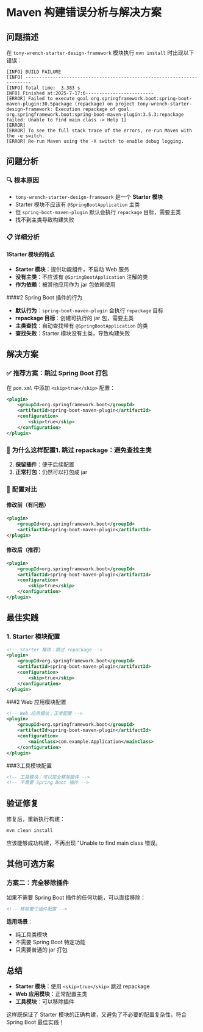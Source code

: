 # Maven 构建错误分析与解决方案

## 问题描述

在 `tony-wrench-starter-design-framework` 模块执行 `mvn install` 时出现以下错误：

```
[INFO] BUILD FAILURE
[INFO] ------------------------------------------------------------------------
[INFO] Total time:  3.383 s
INFO] Finished at:2025-7-17:6-------------------------
[ERROR] Failed to execute goal org.springframework.boot:spring-boot-maven-plugin:30.5package (repackage) on project tony-wrench-starter-design-framework: Execution repackage of goal org.springframework.boot:spring-boot-maven-plugin:3.5.3:repackage failed: Unable to find main class -> Help 1]
[ERROR] 
[ERROR] To see the full stack trace of the errors, re-run Maven with the -e switch.
[ERROR] Re-run Maven using the -X switch to enable debug logging.
```

## 问题分析

### 🔍 **根本原因**
- `tony-wrench-starter-design-framework` 是一个 **Starter 模块**
- Starter 模块不应该有 `@SpringBootApplication` 主类
- 但 `spring-boot-maven-plugin` 默认会执行 `repackage` 目标，需要主类
- 找不到主类导致构建失败

### 📋 **详细分析**

#### 1Starter 模块的特点
- **Starter 模块**：提供功能组件，不启动 Web 服务
- **没有主类**：不应该有 `@SpringBootApplication` 注解的类
- **作为依赖**：被其他应用作为 jar 包依赖使用

####2 Spring Boot 插件的行为
- **默认行为**：`spring-boot-maven-plugin` 会执行 `repackage` 目标
- **repackage 目标**：创建可执行的 jar 包，需要主类
- **主类查找**：自动查找带有 `@SpringBootApplication` 的类
- **查找失败**：Starter 模块没有主类，导致构建失败

## 解决方案

### ✅ **推荐方案：跳过 Spring Boot 打包**

在 `pom.xml` 中添加 `<skip>true</skip>` 配置：

```xml
<plugin>
    <groupId>org.springframework.boot</groupId>
    <artifactId>spring-boot-maven-plugin</artifactId>
    <configuration>
        <skip>true</skip>
    </configuration>
</plugin>
```

### 🎯 **为什么这样配置**1. **跳过 repackage**：避免查找主类
2. **保留插件**：便于后续配置
3. **正常打包**：仍然可以打包成 jar

### 🔄 **配置对比**

#### 修改前（有问题）
```xml
<plugin>
    <groupId>org.springframework.boot</groupId>
    <artifactId>spring-boot-maven-plugin</artifactId>
</plugin>
```

#### 修改后（推荐）
```xml
<plugin>
    <groupId>org.springframework.boot</groupId>
    <artifactId>spring-boot-maven-plugin</artifactId>
    <configuration>
        <skip>true</skip>
    </configuration>
</plugin>
```

## 最佳实践

### 1. Starter 模块配置
```xml
<!-- Starter 模块：跳过 repackage -->
<plugin>
    <groupId>org.springframework.boot</groupId>
    <artifactId>spring-boot-maven-plugin</artifactId>
    <configuration>
        <skip>true</skip>
    </configuration>
</plugin>
```

###2 Web 应用模块配置
```xml
<!-- Web 应用模块：正常配置 -->
<plugin>
    <groupId>org.springframework.boot</groupId>
    <artifactId>spring-boot-maven-plugin</artifactId>
    <configuration>
        <mainClass>com.example.Application</mainClass>
    </configuration>
</plugin>
```

###3工具模块配置
```xml
<!-- 工具模块：可以完全移除插件 -->
<!-- 不需要 Spring Boot 插件 -->
```

## 验证修复

修复后，重新执行构建：

```bash
mvn clean install
```

应该能够成功构建，不再出现 "Unable to find main class 错误。

## 其他可选方案

### 方案二：完全移除插件
如果不需要 Spring Boot 插件的任何功能，可以直接移除：

```xml
<!-- 移除整个插件配置 -->
```

**适用场景**：
- 纯工具类模块
- 不需要 Spring Boot 特定功能
- 只需要普通的 jar 打包

## 总结

- **Starter 模块**：使用 `<skip>true</skip>` 跳过 repackage
- **Web 应用模块**：正常配置主类
- **工具模块**：可以移除插件

这样既保证了 Starter 模块的正确构建，又避免了不必要的配置复杂性，符合 Spring Boot 最佳实践！ 